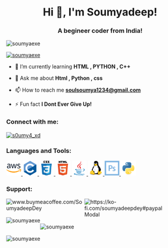 <h1 align="center">Hi 👋, I'm Soumyadeep!</h1>
<h3 align="center">A begineer coder from India!</h3>

<p align="left"> <img src="https://komarev.com/ghpvc/?username=soumyaexe&label=Profile%20views&color=0e75b6&style=flat" alt="soumyaexe" /> </p>

<p align="left"> <a href="https://github.com/ryo-ma/github-profile-trophy"><img src="https://github-profile-trophy.vercel.app/?username=soumyaexe" alt="soumyaexe" /></a> </p>

- 🌱 I’m currently learning **HTML , PYTHON , C++**

- 💬 Ask me about **Html , Python , css**

- 📫 How to reach me **soulsoumya1234@gmail.com**

- ⚡ Fun fact **I Dont Ever Give Up!**

<h3 align="left">Connect with me:</h3>
<p align="left">
<a href="https://instagram.com/s0umy4_xd" target="blank"><img align="center" src="https://raw.githubusercontent.com/rahuldkjain/github-profile-readme-generator/master/src/images/icons/Social/instagram.svg" alt="s0umy4_xd" height="30" width="40" /></a>
</p>

<h3 align="left">Languages and Tools:</h3>
<p align="left"> <a href="https://aws.amazon.com" target="_blank" rel="noreferrer"> <img src="https://raw.githubusercontent.com/devicons/devicon/master/icons/amazonwebservices/amazonwebservices-original-wordmark.svg" alt="aws" width="40" height="40"/> </a> <a href="https://www.cprogramming.com/" target="_blank" rel="noreferrer"> <img src="https://raw.githubusercontent.com/devicons/devicon/master/icons/c/c-original.svg" alt="c" width="40" height="40"/> </a> <a href="https://www.w3schools.com/css/" target="_blank" rel="noreferrer"> <img src="https://raw.githubusercontent.com/devicons/devicon/master/icons/css3/css3-original-wordmark.svg" alt="css3" width="40" height="40"/> </a> <a href="https://www.w3.org/html/" target="_blank" rel="noreferrer"> <img src="https://raw.githubusercontent.com/devicons/devicon/master/icons/html5/html5-original-wordmark.svg" alt="html5" width="40" height="40"/> </a> <a href="https://www.java.com" target="_blank" rel="noreferrer"> <img src="https://raw.githubusercontent.com/devicons/devicon/master/icons/java/java-original.svg" alt="java" width="40" height="40"/> </a> <a href="https://www.linux.org/" target="_blank" rel="noreferrer"> <img src="https://raw.githubusercontent.com/devicons/devicon/master/icons/linux/linux-original.svg" alt="linux" width="40" height="40"/> </a> <a href="https://www.photoshop.com/en" target="_blank" rel="noreferrer"> <img src="https://raw.githubusercontent.com/devicons/devicon/master/icons/photoshop/photoshop-line.svg" alt="photoshop" width="40" height="40"/> </a> <a href="https://www.python.org" target="_blank" rel="noreferrer"> <img src="https://raw.githubusercontent.com/devicons/devicon/master/icons/python/python-original.svg" alt="python" width="40" height="40"/> </a> </p>

<h3 align="left">Support:</h3>
<p><a href="https://www.buymeacoffee.com/www.buymeacoffee.com/SoumyadeepDey"> <img align="left" src="https://cdn.buymeacoffee.com/buttons/v2/default-yellow.png" height="50" width="210" alt="www.buymeacoffee.com/SoumyadeepDey" /></a><a href="https://ko-fi.com/https://ko-fi.com/soumyadeepdey#paypalModal"> <img align="left" src="https://cdn.ko-fi.com/cdn/kofi3.png?v=3" height="50" width="210" alt="https://ko-fi.com/soumyadeepdey#paypalModal" /></a></p><br><br>

<p><img align="left" src="https://github-readme-stats.vercel.app/api/top-langs?username=soumyaexe&show_icons=true&locale=en&layout=compact" alt="soumyaexe" /></p>

<p>&nbsp;<img align="center" src="https://github-readme-stats.vercel.app/api?username=soumyaexe&show_icons=true&locale=en" alt="soumyaexe" /></p>

<p><img align="center" src="https://github-readme-streak-stats.herokuapp.com/?user=soumyaexe&" alt="soumyaexe" /></p>
